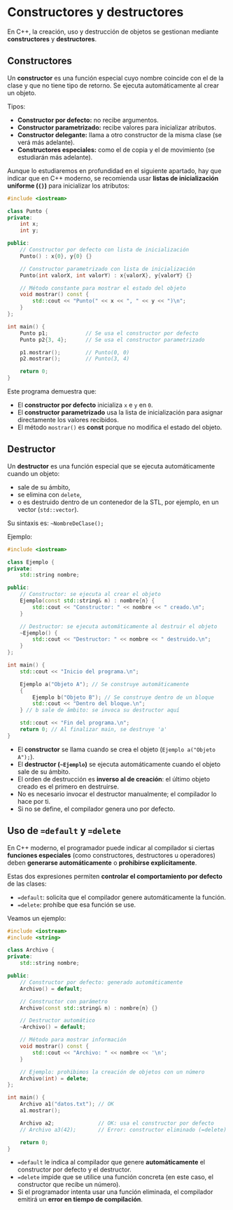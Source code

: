 # Constructores y destructores

En C++, la creación, uso y destrucción de objetos se gestionan mediante **constructores** y **destructores**.

## Constructores

Un **constructor** es una función especial cuyo nombre coincide con el de la clase y que no tiene tipo de retorno. Se ejecuta automáticamente al crear un objeto.

Tipos:

* **Constructor por defecto:** no recibe argumentos.
* **Constructor parametrizado:** recibe valores para inicializar atributos.
* **Constructor delegante:** llama a otro constructor de la misma clase (se verá más adelante).
* **Constructores especiales:** como el de copia y el de movimiento (se estudiarán más adelante).

Aunque lo estudiaremos en profundidad en el siguiente apartado, hay que indicar que en C++ moderno, se recomienda usar **listas de inicialización uniforme (`{}`)** para inicializar los atributos:

```cpp
#include <iostream>

class Punto {
private:
    int x;
    int y;

public:
    // Constructor por defecto con lista de inicialización
    Punto() : x{0}, y{0} {}

    // Constructor parametrizado con lista de inicialización
    Punto(int valorX, int valorY) : x{valorX}, y{valorY} {}

    // Método constante para mostrar el estado del objeto
    void mostrar() const {
        std::cout << "Punto(" << x << ", " << y << ")\n";
    }
};

int main() {
    Punto p1;            // Se usa el constructor por defecto
    Punto p2{3, 4};      // Se usa el constructor parametrizado

    p1.mostrar();        // Punto(0, 0)
    p2.mostrar();        // Punto(3, 4)

    return 0;
}
```

Este programa demuestra que:

* El **constructor por defecto** inicializa `x` e `y` en `0`.
* El **constructor parametrizado** usa la lista de inicialización para asignar directamente los valores recibidos.
* El método `mostrar()` es **const** porque no modifica el estado del objeto.


## Destructor

Un **destructor** es una función especial que se ejecuta automáticamente cuando un objeto:

* sale de su ámbito,
* se elimina con `delete`,
* o es destruido dentro de un contenedor de la STL, por ejemplo, en un vector (`std::vector`).

Su sintaxis es: `~NombreDeClase();`

Ejemplo:

```cpp
#include <iostream>

class Ejemplo {
private:
    std::string nombre;

public:
    // Constructor: se ejecuta al crear el objeto
    Ejemplo(const std::string& n) : nombre{n} {
        std::cout << "Constructor: " << nombre << " creado.\n";
    }

    // Destructor: se ejecuta automáticamente al destruir el objeto
    ~Ejemplo() {
        std::cout << "Destructor: " << nombre << " destruido.\n";
    }
};

int main() {
    std::cout << "Inicio del programa.\n";

    Ejemplo a("Objeto A"); // Se construye automáticamente
    {
        Ejemplo b("Objeto B"); // Se construye dentro de un bloque
        std::cout << "Dentro del bloque.\n";
    } // b sale de ámbito: se invoca su destructor aquí

    std::cout << "Fin del programa.\n";
    return 0; // Al finalizar main, se destruye 'a'
}
```

* El **constructor** se llama cuando se crea el objeto (`Ejemplo a("Objeto A");`).
* El **destructor (`~Ejemplo`)** se ejecuta automáticamente cuando el objeto sale de su ámbito.
* El orden de destrucción es **inverso al de creación**: el último objeto creado es el primero en destruirse.
* No es necesario invocar el destructor manualmente; el compilador lo hace por ti.
* Si no se define, el compilador genera uno por defecto. 


## Uso de `=default` y `=delete`

En C++ moderno, el programador puede indicar al compilador si ciertas **funciones especiales** (como constructores, destructores u operadores) deben **generarse automáticamente** o **prohibirse explícitamente**.

Estas dos expresiones permiten **controlar el comportamiento por defecto** de las clases:

* `=default`: solicita que el compilador genere automáticamente la función.
* `=delete`: prohíbe que esa función se use.

Veamos un ejemplo:

```cpp
#include <iostream>
#include <string>

class Archivo {
private:
    std::string nombre;

public:
    // Constructor por defecto: generado automáticamente
    Archivo() = default;

    // Constructor con parámetro
    Archivo(const std::string& n) : nombre{n} {}

    // Destructor automático
    ~Archivo() = default;

    // Método para mostrar información
    void mostrar() const {
        std::cout << "Archivo: " << nombre << '\n';
    }

    // Ejemplo: prohibimos la creación de objetos con un número
    Archivo(int) = delete;
};

int main() {
    Archivo a1("datos.txt"); // OK
    a1.mostrar();

    Archivo a2;              // OK: usa el constructor por defecto
    // Archivo a3(42);       // Error: constructor eliminado (=delete)

    return 0;
}
```

* `=default` le indica al compilador que genere **automáticamente** el constructor por defecto y el destructor.
* `=delete` impide que se utilice una función concreta (en este caso, el constructor que recibe un número).
* Si el programador intenta usar una función eliminada, el compilador emitirá un **error en tiempo de compilación**.

